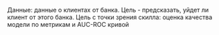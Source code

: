 Данные: данные о клиентах от банка. Цель - предсказать, уйдет ли клиент от этого банка. Цель с точки зрения скилла: оценка качества модели по метрикам и AUC-ROC кривой
